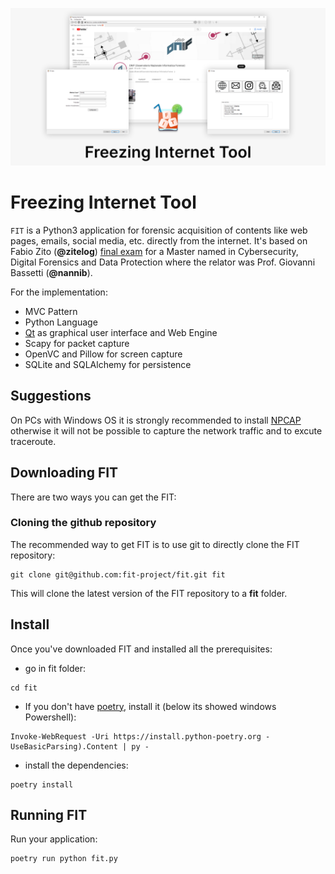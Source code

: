 ![](./assets/branding/banner.png)

# Freezing Internet Tool
`FIT` is a Python3 application for forensic acquisition of contents like web pages, emails, social media, etc. directly from the internet. 
It's based on Fabio Zito (**@zitelog**) [final exam](https://github.com/zitelog/fit) for a Master named in Cybersecurity, Digital Forensics and Data Protection where the relator was Prof. Giovanni Bassetti (**@nannib**).

For the implementation: 
* MVC Pattern
* Python Language
* [Qt](https://www.qt.io/download-open-source) as graphical user interface and Web Engine 
* Scapy for packet capture
* OpenVC and Pillow for screen capture
* SQLite and SQLAlchemy for persistence

## Suggestions
On PCs with Windows OS it is strongly recommended to install [NPCAP](https://npcap.com/dist/) otherwise it will not be possible to capture the network traffic and to excute traceroute.

## Downloading FIT
There are two ways you can get the FIT:

### Cloning the github repository
The recommended way to get FIT is to use git to directly clone the FIT repository:

```
git clone git@github.com:fit-project/fit.git fit
```

This will clone the latest version of the FIT repository to a **fit** folder.


## Install
Once you've downloaded FIT and installed all the prerequisites:

* go in fit folder:
```
cd fit
```
* If you don't have [poetry](https://python-poetry.org/), install it (below its showed windows Powershell):
```
Invoke-WebRequest -Uri https://install.python-poetry.org -UseBasicParsing).Content | py -
```
* install the dependencies:
```
poetry install
```
## Running FIT

Run your application:

```
poetry run python fit.py
```
